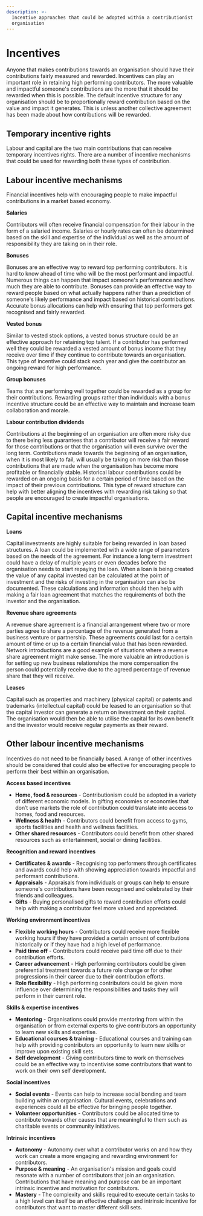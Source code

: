 ```yaml
---
description: >-
  Incentive approaches that could be adopted within a contributionist
  organisation
---
```


# Incentives

Anyone that makes contributions towards an organisation should have their contributions fairly measured and rewarded. Incentives can play an important role in retaining high performing contributors. The more valuable and impactful someone's contributions are the more that it should be rewarded when this is possible. The default incentive structure for any organisation should be to proportionally reward contribution based on the value and impact it generates. This is unless another collective agreement has been made about how contributions will be rewarded.



## Temporary incentive rights

Labour and capital are the two main contributions that can receive temporary incentives rights. There are a number of incentive mechanisms that could be used for rewarding both these types of contribution.



## **Labour incentive mechanisms**

Financial incentives help with encouraging people to make impactful contributions in a market based economy.



**Salaries**

Contributors will often receive financial compensation for their labour in the form of a salaried income. Salaries or hourly rates can often be determined based on the skill and expertise of the individual as well as the amount of responsibility they are taking on in their role.



**Bonuses**

Bonuses are an effective way to reward top performing contributors. It is hard to know ahead of time who will be the most performant and impactful. Numerous things can happen that impact someone's performance and how much they are able to contribute. Bonuses can provide an effective way to reward people based on what actually happens rather than a prediction of someone's likely performance and impact based on historical contributions. Accurate bonus allocations can help with ensuring that top performers get recognised and fairly rewarded.



**Vested bonus**

Similar to vested stock options, a vested bonus structure could be an effective approach for retaining top talent. If a contributor has performed well they could be rewarded a vested amount of bonus income that they receive over time if they continue to contribute towards an organisation. This type of incentive could stack each year and give the contributor an ongoing reward for high performance.



**Group bonuses**

Teams that are performing well together could be rewarded as a group for their contributions. Rewarding groups rather than individuals with a bonus incentive structure could be an effective way to maintain and increase team collaboration and morale.



**Labour contribution dividends**

Contributions at the beginning of an organisation are often more risky due to there being less guarantees that a contributor will receive a fair reward for those contributions or that the organisation will even survive over the long term. Contributions made towards the beginning of an organisation, when it is most likely to fail, will usually be taking on more risk than those contributions that are made when the organisation has become more profitable or financially stable. Historical labour contributions could be rewarded on an ongoing basis for a certain period of time based on the impact of their previous contributions. This type of reward structure can help with better aligning the incentives with rewarding risk taking so that people are encouraged to create impactful organisations.



## Capital incentive mechanisms



**Loans**

Capital investments are highly suitable for being rewarded in loan based structures. A loan could be implemented with a wide range of parameters based on the needs of the agreement. For instance a long term investment could have a delay of multiple years or even decades before the organisation needs to start repaying the loan. When a loan is being created the value of any capital invested can be calculated at the point of investment and the risks of investing in the organisation can also be documented. These calculations and information should then help with making a fair loan agreement that matches the requirements of both the investor and the organisation.



**Revenue share agreements**

A revenue share agreement is a financial arrangement where two or more parties agree to share a percentage of the revenue generated from a business venture or partnership. These agreements could last for a certain amount of time or up to a certain financial value that has been rewarded. Network introductions are a good example of situations where a revenue share agreement might make sense. The more valuable an introduction is for setting up new business relationships the more compensation the person could potentially receive due to the agreed percentage of revenue share that they will receive.



**Leases**

Capital such as properties and machinery (physical capital) or patents and trademarks (intellectual capital) could be leased to an organisation so that the capital investor can generate a return on investment on their capital. The organisation would then be able to utilise the capital for its own benefit and the investor would receive regular payments as their reward.



## Other labour incentive mechanisms

Incentives do not need to be financially based. A range of other incentives should be considered that could also be effective for encouraging people to perform their best within an organisation.



**Access based incentives**

* **Home, food & resources** - Contributionism could be adopted in a variety of different economic models. In gifting economies or economies that don’t use markets the role of contribution could translate into access to homes, food and resources.
* **Wellness & health** - Contributors could benefit from access to gyms, sports facilities and health and wellness facilities.
* **Other shared resources** - Contributors could benefit from other shared resources such as entertainment, social or dining facilities.



**Recognition and reward incentives**

* **Certificates & awards** - Recognising top performers through certificates and awards could help with showing appreciation towards impactful and performant contributions.
* **Appraisals** - Appraisals from individuals or groups can help to ensure someone's contributions have been recognised and celebrated by their friends and colleagues.
* **Gifts** - Buying personalised gifts to reward contribution efforts could help with making a contributor feel more valued and appreciated.



**Working environment incentives**

* **Flexible working hours** - Contributors could receive more flexible working hours if they have provided a certain amount of contributions historically or if they have had a high level of performance.
* **Paid time off** - Contributors could receive paid time off due to their contribution efforts.
* **Career advancement** - High performing contributors could be given preferential treatment towards a future role change or for other progressions in their career due to their contribution efforts.
* **Role flexibility** - High performing contributors could be given more influence over determining the responsibilities and tasks they will perform in their current role.



**Skills & expertise incentives**

* **Mentoring** - Organisations could provide mentoring from within the organisation or from external experts to give contributors an opportunity to learn new skills and expertise.
* **Educational courses & training** - Educational courses and training can help with providing contributors an opportunity to learn new skills or improve upon existing skill sets.
* **Self development** - Giving contributors time to work on themselves could be an effective way to incentivise some contributors that want to work on their own self development.



**Social incentives**

* **Social events** - Events can help to increase social bonding and team building within an organisation. Cultural events, celebrations and experiences could all be effective for bringing people together.
* **Volunteer opportunities** - Contributors could be allocated time to contribute towards other causes that are meaningful to them such as charitable events or community initiatives.



**Intrinsic incentives**

* **Autonomy** - Autonomy over what a contributor works on and how they work can create a more engaging and rewarding environment for contributors.
* **Purpose & meaning** - An organisation's mission and goals could resonate with a number of contributors that join an organisation. Contributions that have meaning and purpose can be an important intrinsic incentive and motivation for contributors.
* **Mastery** - The complexity and skills required to execute certain tasks to a high level can itself be an effective challenge and intrinsic incentive for contributors that want to master different skill sets.
